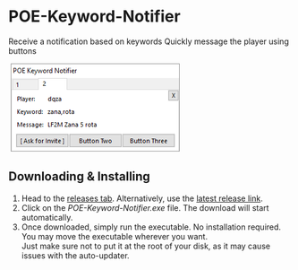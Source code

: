 # POE-Keyword-Notifier

Receive a notification based on keywords
Quickly message the player using buttons

<p align="left">
  <img src="https://raw.githubusercontent.com/lemasato/POE-Keyword-Notifier/master/resources/screenshots/interface.png">
</p> <!-- Interface GIF -->

## Downloading & Installing
1. Head to the [releases tab](https://github.com/lemasato/POE-Keyword-Notifier/releases). Alternatively, use the [latest release link](https://github.com/lemasato/POE-Keyword-Notifier/releases/latest).  
1. Click on the <i>POE-Keyword-Notifier.exe</i> file. The download will start automatically.  
1. Once downloaded, simply run the executable. No installation required.  
   You may move the executable wherever you want.  
   Just make sure not to put it at the root of your disk, as it may cause issues with the auto-updater.
